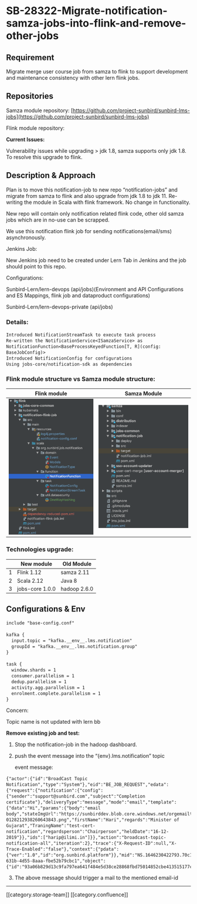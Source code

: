 # SB-28322-Migrate-notification-samza-jobs-into-flink-and-remove-other-jobs

## Requirement

Migrate merge user course job from samza to flink to support development and maintenance consistency with other lern flink jobs.

## Repositories

Samza module repository: [https://github.com/project-sunbird/sunbird-lms-jobs](https://github.com/project-sunbird/sunbird-lms-jobs)

Flink module repository:

**Current Issues:**

Vulnerability issues while upgrading > jdk 1.8, samza supports only jdk 1.8. To resolve this upgrade to flink.

## Description & Approach

Plan is to move this notification-job to new repo “notification-jobs” and migrate from samza to flink and also upgrade from jdk 1.8 to jdk 11. Re-writing the module in Scala with flink framework. No change in functionality.

New repo will contain only notification related flink code, other old samza jobs which are in no-use can be scrapped.

We use this notification flink job for sending notifications(email/sms) asynchronously.

Jenkins Job:

New Jenkins job need to be created under Lern Tab in Jenkins and the job should point to this repo.

Configurations:

Sunbird-Lern/lern-devops (api/jobs)(Environment and API Configurations and ES Mappings, flink job and dataproduct configurations)

Sunbird-Lern/lern-devops-private (api/jobs)

### Details:

```
Introduced NotificationStreamTask to execute task process
Re-written the NotificationService<ISamzaService> as NotificationFunction<BaseProcessKeyedFunction[T, R](config: BaseJobConfig)>
Introduced NotificationConfig for configurations
Using jobs-core/notification-sdk as dependencies
```

### Flink module structure vs Samza module structure:

| Flink module                                                                                | Samza Module                                                                                |
| ------------------------------------------------------------------------------------------- | ------------------------------------------------------------------------------------------- |
| ![](<../../../../User/Fullexport2/images/storage/Screenshot 2022-04-22 at 12.49.11 PM.png>) | ![](<../../../../User/Fullexport2/images/storage/Screenshot 2022-04-22 at 12.52.57 PM.png>) |

### Technologies upgrade:

|   | New module      | Old Module   |
| - | --------------- | ------------ |
| 1 | Flink 1.12      | samza 2.11   |
| 2 | Scala 2.12      | Java 8       |
| 3 | jobs-core 1.0.0 | hadoop 2.6.0 |

## Configurations & Env

```
include "base-config.conf"

kafka {
  input.topic = "kafka.__env__.lms.notification"
  groupId = "kafka.__env__.lms.notification.group"
}

task {
  window.shards = 1
  consumer.parallelism = 1
  dedup.parallelism = 1
  activity.agg.parallelism = 1
  enrolment.complete.parallelism = 1
}
```

Concern:

Topic name is not updated with lern bb

**Remove existing job and test:**

1. Stop the notification-job in the hadoop dashboard.
2.  push the event message into the “{env}.lms.notification” topic

    event message:

```
{"actor":{"id":"BroadCast Topic Notification","type":"System"},"eid":"BE_JOB_REQUEST","edata":{"request":{"notification":{"config":{"sender":"support@sunbird.com","subject":"Completion certificate"},"deliveryType":"message","mode":"email","template":{"data":"Hi","params":{"body":"email body","stateImgUrl":"https://sunbirddev.blob.core.windows.net/orgemailtemplate/img/File-0128212938260643843.png","firstName":"Hari","regards":"Minister of Gujarat","TraningName":"test-cert-notification","regardsperson":"Chairperson","heldDate":"16-12-2019"}},"ids":["harip@ilimi.in"]}},"action":"broadcast-topic-notification-all","iteration":2},"trace":{"X-Request-ID":null,"X-Trace-Enabled":"false"},"context":{"pdata":{"ver":"1.0","id":"org.sunbird.platform"}},"mid":"NS.1646230422793.70c10f26-631b-4d55-8aaa-fbe52b79cbc1","object":{"id":"93a06b829d13c9fa797ea641f484e5d38ce28868fbd75014852cbe413515177c","type":"TopicNotifyAll"}}
```

3. The above message should trigger a mail to the mentioned email-id

***

\[\[category.storage-team]] \[\[category.confluence]]
